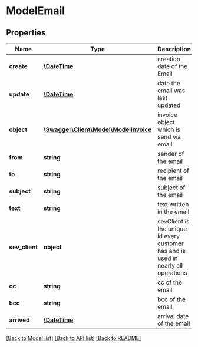 # ModelEmail

## Properties
Name | Type | Description | Notes
------------ | ------------- | ------------- | -------------
**create** | [**\DateTime**](\DateTime.md) | creation date of the Email | [optional] 
**update** | [**\DateTime**](\DateTime.md) | date the email was last updated | [optional] 
**object** | [**\Swagger\Client\Model\ModelInvoice**](ModelInvoice.md) | invoice object which is send via email | [optional] 
**from** | **string** | sender of the email | [optional] 
**to** | **string** | recipient of the email | [optional] 
**subject** | **string** | subject of the email | [optional] 
**text** | **string** | text written in the email | [optional] 
**sev_client** | **object** | sevClient is the unique id every customer has and is used in nearly all operations | [optional] 
**cc** | **string** | cc of the email | [optional] 
**bcc** | **string** | bcc of the email | [optional] 
**arrived** | [**\DateTime**](\DateTime.md) | arrival date of the email | [optional] 

[[Back to Model list]](../README.md#documentation-for-models) [[Back to API list]](../README.md#documentation-for-api-endpoints) [[Back to README]](../README.md)


